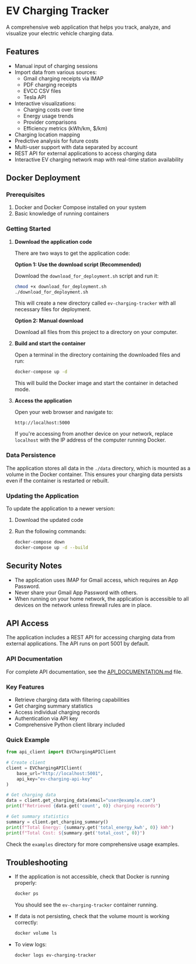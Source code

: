 # EV Charging Tracker

A comprehensive web application that helps you track, analyze, and visualize your electric vehicle charging data.

## Features

- Manual input of charging sessions
- Import data from various sources:
  - Gmail charging receipts via IMAP
  - PDF charging receipts
  - EVCC CSV files
  - Tesla API
- Interactive visualizations:
  - Charging costs over time
  - Energy usage trends
  - Provider comparisons
  - Efficiency metrics (kWh/km, $/km)
- Charging location mapping
- Predictive analysis for future costs
- Multi-user support with data separated by account
- REST API for external applications to access charging data
- Interactive EV charging network map with real-time station availability

## Docker Deployment

### Prerequisites

1. Docker and Docker Compose installed on your system
2. Basic knowledge of running containers

### Getting Started

1. **Download the application code**

   There are two ways to get the application code:

   **Option 1: Use the download script (Recommended)**
   
   Download the `download_for_deployment.sh` script and run it:

   ```bash
   chmod +x download_for_deployment.sh
   ./download_for_deployment.sh
   ```

   This will create a new directory called `ev-charging-tracker` with all necessary files for deployment.

   **Option 2: Manual download**
   
   Download all files from this project to a directory on your computer.

2. **Build and start the container**

   Open a terminal in the directory containing the downloaded files and run:

   ```bash
   docker-compose up -d
   ```

   This will build the Docker image and start the container in detached mode.

3. **Access the application**

   Open your web browser and navigate to:

   ```
   http://localhost:5000
   ```

   If you're accessing from another device on your network, replace `localhost` with the IP address of the computer running Docker.

### Data Persistence

The application stores all data in the `./data` directory, which is mounted as a volume in the Docker container. This ensures your charging data persists even if the container is restarted or rebuilt.

### Updating the Application

To update the application to a newer version:

1. Download the updated code
2. Run the following commands:

   ```bash
   docker-compose down
   docker-compose up -d --build
   ```

## Security Notes

- The application uses IMAP for Gmail access, which requires an App Password.
- Never share your Gmail App Password with others.
- When running on your home network, the application is accessible to all devices on the network unless firewall rules are in place.

## API Access

The application includes a REST API for accessing charging data from external applications. The API runs on port 5001 by default.

### API Documentation

For complete API documentation, see the [API_DOCUMENTATION.md](API_DOCUMENTATION.md) file.

### Key Features

- Retrieve charging data with filtering capabilities
- Get charging summary statistics
- Access individual charging records
- Authentication via API key
- Comprehensive Python client library included

### Quick Example

```python
from api_client import EVChargingAPIClient

# Create client
client = EVChargingAPIClient(
    base_url="http://localhost:5001",
    api_key="ev-charging-api-key"
)

# Get charging data
data = client.get_charging_data(email="user@example.com")
print(f"Retrieved {data.get('count', 0)} charging records")

# Get summary statistics
summary = client.get_charging_summary()
print(f"Total Energy: {summary.get('total_energy_kwh', 0)} kWh")
print(f"Total Cost: ${summary.get('total_cost', 0)}")
```

Check the `examples` directory for more comprehensive usage examples.

## Troubleshooting

- If the application is not accessible, check that Docker is running properly:
  ```bash
  docker ps
  ```
  You should see the `ev-charging-tracker` container running.

- If data is not persisting, check that the volume mount is working correctly:
  ```bash
  docker volume ls
  ```

- To view logs:
  ```bash
  docker logs ev-charging-tracker
  ```